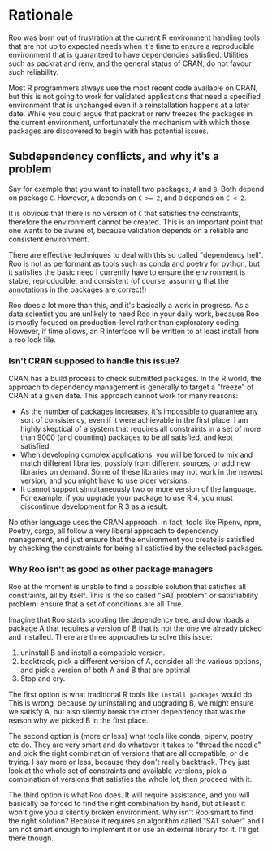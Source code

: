 # Rationale

Roo was born out of frustration at the current R environment handling tools
that are not up to expected needs when it's time to ensure a reproducible
environment that is guaranteed to have dependencies satisfied. Utilities such
as packrat and renv, and the general status of CRAN, do not favour such
reliability.

Most R programmers always use the most recent code available on CRAN, but this
is not going to work for validated applications that need a specified environment
that is unchanged even if a reinstallation happens at a later date. While you could
argue that packrat or renv freezes the packages in the current environment,
unfortunately the mechanism with which those packages are discovered to begin
with has potential issues.

## Subdependency conflicts, and why it's a problem

Say for example that you want to install two packages, ``A`` and ``B``.
Both depend on package ``C``.  However, ``A`` depends on ``C >= 2``, and ``B``
depends on ``C < 2``.

It is obvious that there is no version of ``C`` that satisfies the constraints,
therefore the environment cannot be created. This is an important point that
one wants to be aware of, because validation depends on a reliable and
consistent environment.

There are effective techniques to deal with this so called "dependency hell".
Roo is not as performant as tools such as conda and poetry for python, but it
satisfies the basic need I currently have to ensure the environment is stable,
reproducible, and consistent (of course, assuming that the annotations in the
packages are correct!)

Roo does a lot more than this, and it's basically a work in progress. As a data
scientist you are unlikely to need Roo in your daily work, because Roo is
mostly focused on production-level rather than exploratory coding. However, if time
allows, an R interface will be written to at least install from a roo lock file.

### Isn't CRAN supposed to handle this issue?

CRAN has a build process to check submitted packages. In the R world,
the approach to dependency management is generally to target a "freeze" of
CRAN at a given date. This approach cannot work for many reasons:

- As the number of packages increases, it's impossible to guarantee any sort
  of consistency, even if it were achievable in the first place. I am highly
  skeptical of a system that requires all constraints in a set of more than
  9000 (and counting) packages to be all satisfied, and kept satisfied.
- When developing complex applications, you will be forced to mix and match
  different libraries, possibly from different sources, or add new libraries
  on demand. Some of these libraries may not work in the newest version, and
  you might have to use older versions.
- It cannot support simultaneously two or more version of the language.
  For example, if you upgrade your package to use R 4, you must discontinue
  development for R 3 as a result.

No other language uses the CRAN approach. In fact, tools like Pipenv, npm,
Poetry, cargo, all follow a very liberal approach to dependency management,
and just ensure that the environment you create is satisfied by checking the
constraints for being all satisfied by the selected packages.

### Why Roo isn't as good as other package managers

Roo at the moment is unable to find a possible solution that satisfies all
constraints, all by itself. This is the so called "SAT problem" or satisfiability
problem: ensure that a set of conditions are all True.

Imagine that Roo starts scouting the dependency tree, and downloads a package A
that requires a version of B that is not the one we already picked and installed.
There are three approaches to solve this issue:

1. uninstall B and install a compatible version.
2. backtrack, pick a different version of A, consider all the various options,
   and pick a version of both A and B that are optimal
3. Stop and cry.

The first option is what traditional R tools like ``install.packages`` would do.
This is wrong, because by uninstalling and upgrading B, we might ensure we
satisfy A, but also silently break the other dependency that was the reason
why we picked B in the first place.

The second option is (more or less) what tools like conda, pipenv, poetry etc
do. They are very smart and do whatever it takes to "thread the needle" and
pick the right combination of versions that are all compatible, or die trying.
I say more or less, because they don't really backtrack. They just look at the
whole set of constraints and available versions, pick a combination of versions
that satisfies the whole lot, then proceed with it.

The third option is what Roo does. It will require assistance, and you will
basically be forced to find the right combination by hand, but at least it
won't give you a silently broken environment. Why isn't Roo smart to find the
right solution? Because it requires an algorithm called "SAT solver" and I am
not smart enough to implement it or use an external library for it.
I'll get there though.
